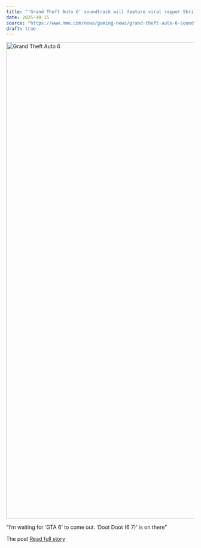 ```yaml
---
title: "‘Grand Theft Auto 6’ soundtrack will feature viral rapper Skrilla and his ‘6 7’ meme song"
date: 2025-10-15
source: "https://www.nme.com/news/gaming-news/grand-theft-auto-6-soundtrack-viral-rapper-skrilla-67-meme-3899293?utm_source=rss&utm_medium=rss&utm_campaign=grand-theft-auto-6-soundtrack-viral-rapper-skrilla-67-meme"
draft: true
---
```


<p><img alt="Grand Theft Auto 6" class="attachment-full size-full wp-post-image" height="1270" src="https://www.nme.com/wp-content/uploads/2025/05/Grand-Theft-Auto-6-artwork.jpg" width="2000" /></p>
<p>“I’m waiting for ‘GTA 6’ to come out. ‘Doot Doot (6 7)’ is on there”</p>
<p>The post <a href="http...

[Read full story](https://www.nme.com/news/gaming-news/grand-theft-auto-6-soundtrack-viral-rapper-skrilla-67-meme-3899293?utm_source=rss&utm_medium=rss&utm_campaign=grand-theft-auto-6-soundtrack-viral-rapper-skrilla-67-meme)
